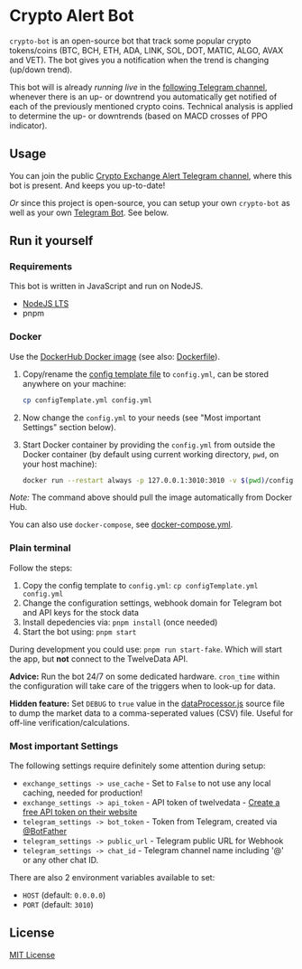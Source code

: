 # Crypto Alert Bot

`crypto-bot` is an open-source bot that track some popular crypto tokens/coins (BTC, BCH, ETH, ADA, LINK, SOL, DOT, MATIC, ALGO, AVAX and VET). The bot gives you a notification when the trend is changing (up/down trend).

This bot will is already _running live_ in the [following Telegram channel](https://t.me/crypto_exchange_updates), whenever there is an up- or downtrend you automatically get notified of each of the previously mentioned crypto coins. Technical analysis is applied to determine the up- or downtrends (based on MACD crosses of PPO indicator).

## Usage

You can join the public [Crypto Exchange Alert Telegram channel](https://t.me/crypto_exchange_updates), where this bot is present. And keeps you up-to-date!

_Or_ since this project is open-source, you can setup your own `crypto-bot` as well as your own [Telegram Bot](https://core.telegram.org/bots). See below.

## Run it yourself

### Requirements

This bot is written in JavaScript and run on NodeJS.

- [NodeJS LTS](https://nodejs.org/en/download/)
- pnpm

### Docker

Use the [DockerHub Docker image](https://hub.docker.com/repository/docker/danger89/crypto-bot) (see also: [Dockerfile](Dockerfile)).

1. Copy/rename the [config template file](configTemplate.yml) to `config.yml`, can be stored anywhere on your machine:

   ```sh
   cp configTemplate.yml config.yml
   ```

2. Now change the `config.yml` to your needs (see "Most important Settings" section below).
3. Start Docker container by providing the `config.yml` from outside the Docker container (by default using current working directory, `pwd`, on your host machine):

   ```sh
   docker run --restart always -p 127.0.0.1:3010:3010 -v $(pwd)/config.yml:/app/config.yml -d danger89/crypto-bot
   ```

_Note:_ The command above should pull the image automatically from Docker Hub.

You can also use `docker-compose`, see [docker-compose.yml](docker-compose.yml).

### Plain terminal

Follow the steps:

1. Copy the config template to `config.yml`: `cp configTemplate.yml config.yml`
2. Change the configuration settings, webhook domain for Telegram bot and API keys for the stock data
3. Install depedencies via: `pnpm install` (once needed)
4. Start the bot using: `pnpm start`

During development you could use: `pnpm run start-fake`. Which will start the app, but **not** connect to the TwelveData API.

**Advice:** Run the bot 24/7 on some dedicated hardware. `cron_time` within the configuration will take care of the triggers when to look-up for data.

**Hidden feature:** Set `DEBUG` to `true` value in the [dataProcessor.js](src/dataProcessor.js) source file to dump the market data to a comma-seperated values (CSV) file. Useful for off-line verification/calculations.

### Most important Settings

The following settings require definitely some attention during setup:

- `exchange_settings -> use_cache` - Set to `False` to not use any local caching, needed for production!
- `exchange_settings -> api_token` - API token of twelvedata - [Create a free API token on their website](https://twelvedata.com/apikey)
- `telegram_settings -> bot_token` - Token from Telegram, created via [@BotFather](https://telegram.me/BotFather)
- `telegram_settings -> public_url` - Telegram public URL for Webhook
- `telegram_settings -> chat_id` - Telegram channel name including '@' or any other chat ID.

There are also 2 environment variables available to set:

- `HOST` (default: `0.0.0.0`)
- `PORT` (default: `3010`)

## License

[MIT License](LICENSE)
